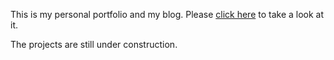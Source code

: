 This is my personal portfolio and my blog. Please [click here](https://murugeshmanthiramoorthi.github.io/) to take a look at it.

The projects are still under construction. 
